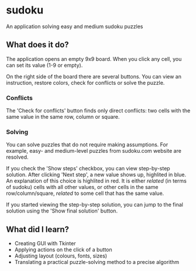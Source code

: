 # sudoku
An application solving easy and medium sudoku puzzles

## What does it do?
The application opens an empty 9x9 board. When you click any cell, you can set its value (1-9 or empty).

On the right side of the board there are several buttons. You can view an instruction, restore colors, check for conflicts or solve the puzzle.

### Conflicts
The 'Check for conflicts' button finds only direct conflicts: two cells with the same value in the same row, column or square.

### Solving
You can solve puzzles that do not require making assumptions. For example, easy- and medium-level puzzles from sudoku.com website are resolved.

If you check the 'Show steps' checkbox, you can view step-by-step solution. After clicking 'Next step', a new value shows up, highlited in blue. An explanation of this choice is highlited in red. It is either *related* (in terms of sudoku) cells with all other values, or other cells in the same row/column/square, *related* to some cell that has the same value.

If you started viewing the step-by-step solution, you can jump to the final solution using the 'Show final solution' button.

## What did I learn?
* Creating GUI with Tkinter
* Applying actions on the click of a button
* Adjusting layout (colours, fonts, sizes)
* Translating a practical puzzle-solving method to a precise algorithm

